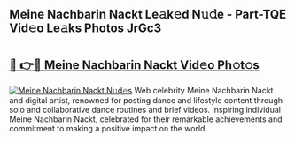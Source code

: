 ## Meine Nachbarin Nackt Le𝚊k𝚎d N𝚞𝚍e - Part-TQE Vid𝚎o Le𝚊ks Photos JrGc3

# <h2><a href="http://fbb117u.evod.top/?m=Meine+Nachbarin+Nackt">🔗 👉🔴 Meine Nachbarin Nackt Vid𝚎o Ph𝚘t𝚘s</a></h2>

[![Meine Nachbarin Nackt N𝚞d𝚎s](https://i.imgur.com/8V9OHl7.gif)](http://fbb117u.evod.top/?m=Meine+Nachbarin+Nackt)
Web celebrity Meine Nachbarin Nackt and digital artist, renowned for posting dance and lifestyle content through solo and collaborative dance routines and brief videos. Inspiring individual Meine Nachbarin Nackt, celebrated for their remarkable achievements and commitment to making a positive impact on the world. 
